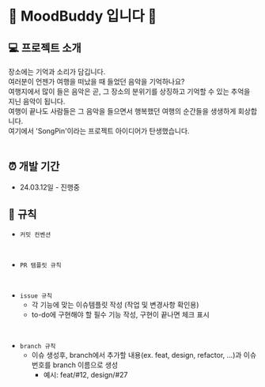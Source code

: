 # 📔 MoodBuddy 입니다 📔

## 💻 프로젝트 소개
장소에는 기억과 소리가 담깁니다. <br>
여러분이 언젠가 여행을 떠났을 때 들었던 음악을 기억하나요? <br>
여행지에서 많이 들은 음악은 곧, 그 장소의 분위기를 상징하고 기억할 수 있는 추억을 지닌 음악이 됩니다. <br>
여행이 끝나도 사람들은 그 음악을 들으면서 행복했던 여행의 순간들을 생생하게 회상합니다. <br>
여기에서 'SongPin'이라는 프로젝트 아이디어가 탄생했습니다. <br>
<br>

## ⏰ 개발 기간
* 24.03.12일 - 진행중

## 📝 규칙
- `커밋 컨벤션`

<br>

- `PR 템플릿 규칙`

<br>

- `issue 규칙`
    - 각 기능에 맞는 이슈템플릿 작성 (작업 및 변경사항 확인용)
    - to-do에 구현해야 할 필수 기능 작성, 구현이 끝나면 체크 표시
 
      
<br>

- `branch 규칙`
    - 이슈 생성후, branch에서 추가할 내용(ex. feat, design, refactor, ...)과 이슈번호를 branch 이름으로 생성
        - 예시: feat/#12, design/#27
